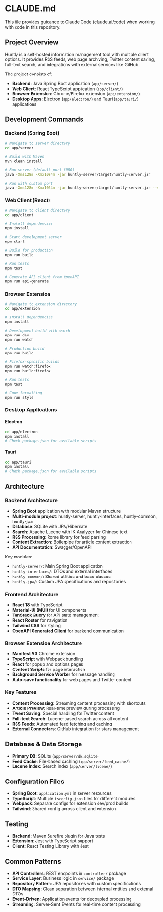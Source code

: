 # CLAUDE.md

This file provides guidance to Claude Code (claude.ai/code) when working with code in this repository.

## Project Overview

Huntly is a self-hosted information management tool with multiple client options. It provides RSS feeds, web page archiving, Twitter content saving, full-text search, and integrations with external services like GitHub.

The project consists of:
- **Backend**: Java Spring Boot application (`app/server/`)
- **Web Client**: React TypeScript application (`app/client/`)
- **Browser Extension**: Chrome/Firefox extension (`app/extension/`)
- **Desktop Apps**: Electron (`app/electron/`) and Tauri (`app/tauri/`) applications

## Development Commands

### Backend (Spring Boot)
```bash
# Navigate to server directory
cd app/server

# Build with Maven
mvn clean install

# Run server (default port 8080)
java -Xms128m -Xmx1024m -jar huntly-server/target/huntly-server.jar

# Run with custom port
java -Xms128m -Xmx1024m -jar huntly-server/target/huntly-server.jar --server.port=80
```

### Web Client (React)
```bash
# Navigate to client directory
cd app/client

# Install dependencies
npm install

# Start development server
npm start

# Build for production
npm run build

# Run tests
npm test

# Generate API client from OpenAPI
npm run api-generate
```

### Browser Extension
```bash
# Navigate to extension directory
cd app/extension

# Install dependencies
npm install

# Development build with watch
npm run dev
npm run watch

# Production build
npm run build

# Firefox-specific builds
npm run watch:firefox
npm run build:firefox

# Run tests
npm test

# Code formatting
npm run style
```

### Desktop Applications

#### Electron
```bash
cd app/electron
npm install
# Check package.json for available scripts
```

#### Tauri
```bash
cd app/tauri
npm install
# Check package.json for available scripts
```

## Architecture

### Backend Architecture
- **Spring Boot** application with modular Maven structure
- **Multi-module project**: huntly-server, huntly-interfaces, huntly-common, huntly-jpa
- **Database**: SQLite with JPA/Hibernate
- **Search**: Apache Lucene with IK Analyzer for Chinese text
- **RSS Processing**: Rome library for feed parsing
- **Content Extraction**: Boilerpipe for article content extraction
- **API Documentation**: Swagger/OpenAPI

Key modules:
- `huntly-server/`: Main Spring Boot application
- `huntly-interfaces/`: DTOs and external interfaces
- `huntly-common/`: Shared utilities and base classes
- `huntly-jpa/`: Custom JPA specifications and repositories

### Frontend Architecture
- **React 18** with TypeScript
- **Material-UI (MUI)** for UI components
- **TanStack Query** for API state management
- **React Router** for navigation
- **Tailwind CSS** for styling
- **OpenAPI Generated Client** for backend communication

### Browser Extension Architecture
- **Manifest V3** Chrome extension
- **TypeScript** with Webpack bundling
- **React** for popup and options pages
- **Content Scripts** for page interaction
- **Background Service Worker** for message handling
- **Auto-save functionality** for web pages and Twitter content

### Key Features
- **Content Processing**: Streaming content processing with shortcuts
- **Article Preview**: Real-time preview during processing
- **Tweet Saving**: Special handling for Twitter content
- **Full-text Search**: Lucene-based search across all content
- **RSS Feeds**: Automated feed fetching and caching
- **External Connectors**: GitHub integration for stars management

## Database & Data Storage
- **Primary DB**: SQLite (`app/server/db.sqlite`)
- **Feed Cache**: File-based caching (`app/server/feed_cache/`)
- **Lucene Index**: Search index (`app/server/lucene/`)

## Configuration Files
- **Spring Boot**: `application.yml` in server resources
- **TypeScript**: Multiple `tsconfig.json` files for different modules
- **Webpack**: Separate configs for extension dev/prod builds
- **Tailwind**: Shared config across client and extension

## Testing
- **Backend**: Maven Surefire plugin for Java tests
- **Extension**: Jest with TypeScript support
- **Client**: React Testing Library with Jest

## Common Patterns
- **API Controllers**: REST endpoints in `controller/` package
- **Service Layer**: Business logic in `service/` package  
- **Repository Pattern**: JPA repositories with custom specifications
- **DTO Mapping**: Clean separation between internal entities and external DTOs
- **Event-Driven**: Application events for decoupled processing
- **Streaming**: Server-Sent Events for real-time content processing